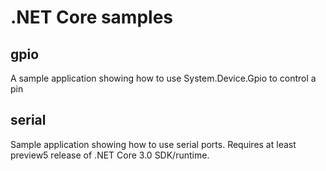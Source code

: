 # .NET Core samples

## gpio

A sample application showing how to use System.Device.Gpio to control a pin

## serial

Sample application showing how to use serial ports. Requires at least preview5 release of .NET Core 3.0 SDK/runtime.
